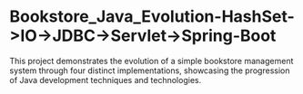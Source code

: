 # Bookstore_Java_Evolution-HashSet->IO->JDBC->Servlet->Spring-Boot
This project demonstrates the evolution of a simple bookstore management system through four distinct implementations, showcasing the progression of Java development techniques and technologies.
